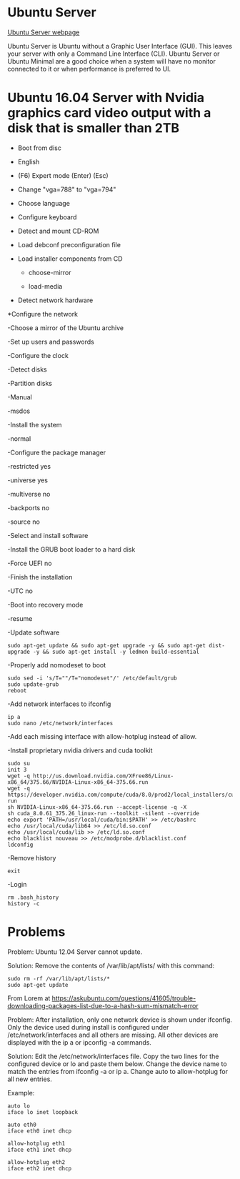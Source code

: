 # Ubuntu Server

[Ubuntu Server webpage](https://www.ubuntu.com/download/server)

Ubuntu Server is Ubuntu without a Graphic User Interface (GUI).  This leaves your server with only a Command Line Interface (CLI).  Ubuntu Server or Ubuntu Minimal are a good choice when a system will have no monitor connected to it or when performance is preferred to UI.

# Ubuntu 16.04 Server with Nvidia graphics card video output with a disk that is smaller than 2TB

* Boot from disc

* English

* (F6) Expert mode (Enter) (Esc)

* Change "vga=788" to "vga=794"

* Choose language

* Configure keyboard

* Detect and mount CD-ROM

* Load debconf preconfiguration file

* Load installer components from CD

  * choose-mirror

  * load-media

* Detect network hardware

*Configure the network

-Choose a mirror of the Ubuntu archive

-Set up users and passwords

-Configure the clock

-Detect disks

-Partition disks

  -Manual

  -msdos

-Install the system

  -normal

-Configure the package manager

  -restricted yes

  -universe yes
	
  -multiverse no
	
  -backports no
	
  -source no

-Select and install software

-Install the GRUB boot loader to a hard disk
	
  -Force UEFI no

-Finish the installation
	
  -UTC no



-Boot into recovery mode

-resume

-Update software
```
sudo apt-get update && sudo apt-get upgrade -y && sudo apt-get dist-upgrade -y && sudo apt-get install -y ledmon build-essential
```
-Properly add nomodeset to boot

```
sudo sed -i 's/T=""/T="nomodeset"/' /etc/default/grub
sudo update-grub
reboot
```

-Add network interfaces to ifconfig
```
ip a
sudo nano /etc/network/interfaces
```
-Add each missing interface with allow-hotplug instead of allow.

-Install proprietary nvidia drivers and cuda toolkit
```
sudo su
init 3
wget -q http://us.download.nvidia.com/XFree86/Linux-x86_64/375.66/NVIDIA-Linux-x86_64-375.66.run
wget -q https://developer.nvidia.com/compute/cuda/8.0/prod2/local_installers/cuda_8.0.61_375.26_linux-run
sh NVIDIA-Linux-x86_64-375.66.run --accept-license -q -X
sh cuda_8.0.61_375.26_linux-run --toolkit -silent --override
echo export 'PATH=/usr/local/cuda/bin:$PATH' >> /etc/bashrc
echo /usr/local/cuda/lib64 >> /etc/ld.so.conf
echo /usr/local/cuda/lib >> /etc/ld.so.conf
echo blacklist nouveau >> /etc/modprobe.d/blacklist.conf
ldconfig
```
-Remove history
```
exit
```
-Login
```
rm .bash_history
history -c
```

# Problems

Problem: Ubuntu 12.04 Server cannot update.

Solution: Remove the contents of /var/lib/apt/lists/ with this command:

```
sudo rm -rf /var/lib/apt/lists/*
sudo apt-get update
```

From Lorem at https://askubuntu.com/questions/41605/trouble-downloading-packages-list-due-to-a-hash-sum-mismatch-error


Problem: After installation, only one network device is shown under ifconfig.  Only the device used during install is configured under /etc/network/interfaces and all others are missing.  All other devices are displayed with the ip a or ipconfig -a commands.

Solution: Edit the /etc/network/interfaces file.  Copy the two lines for the configured device or lo and paste them below.  Change the device name to match the entries from ifconfig -a or ip a.  Change auto to allow-hotplug for all new entries.

Example:
```
auto lo
iface lo inet loopback

auto eth0
iface eth0 inet dhcp

allow-hotplug eth1
iface eth1 inet dhcp

allow-hotplug eth2
iface eth2 inet dhcp
```
